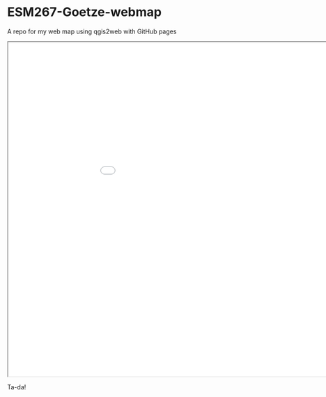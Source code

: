 # ESM267-Goetze-webmap

A repo for my web map using qgis2web with GitHub pages

<iframe src="assignment_2_mod/index.html" height=768 width=1024></iframe>

Ta-da!

